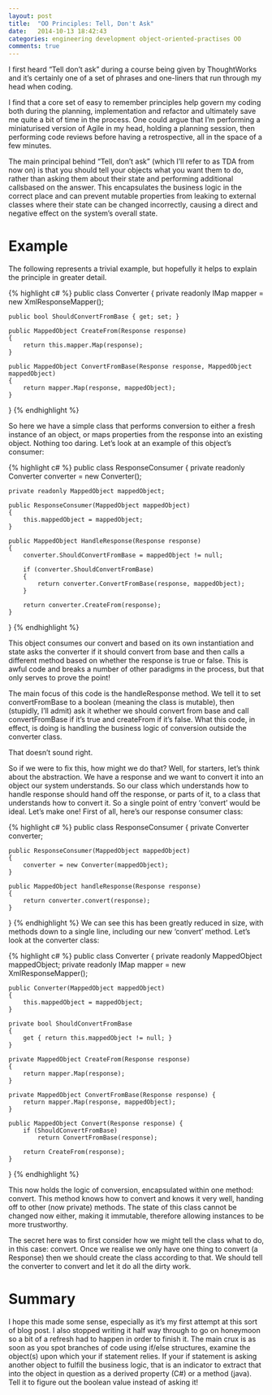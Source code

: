 ```yaml
---
layout: post
title:  "OO Principles: Tell, Don't Ask"
date:   2014-10-13 18:42:43
categories: engineering development object-oriented-practises OO
comments: true
---
```

I first heard “Tell don’t ask” during a course being given by ThoughtWorks and it’s certainly one of a set of phrases and one-liners that run through my head when coding.

I find that a core set of easy to remember principles help govern my coding both during the planning, implementation and refactor and ultimately save me quite a bit of time in the process. One could argue that I’m performing a miniaturised version of Agile in my head, holding a planning session, then performing code reviews before having a retrospective, all in the space of a few minutes.

The main principal behind “Tell, don’t ask” (which I’ll refer to as TDA from now on) is that you should tell your objects what you want them to do, rather than asking them about their state and performing additional callsbased on the answer. This encapsulates the business logic in the correct place and can prevent mutable properties from leaking to external classes where their state can be changed incorrectly, causing a direct and negative effect on the system’s overall state.

# Example

The following represents a trivial example, but hopefully it helps to explain the principle in greater detail.

{% highlight c# %}
public class Converter
{
    private readonly IMap mapper = new XmlResponseMapper();

    public bool ShouldConvertFromBase { get; set; }

    public MappedObject CreateFrom(Response response)
    {
        return this.mapper.Map(response);
    }

    public MappedObject ConvertFromBase(Response response, MappedObject mappedObject)
    {
        return mapper.Map(response, mappedObject);
    }
}
{% endhighlight %}

So here we have a simple class that performs conversion to either a fresh instance of an object, or maps properties from the response into an existing object. Nothing too daring. Let’s look at an example of this object’s consumer:

{% highlight c# %}
public class ResponseConsumer
{
    private readonly Converter converter = new Converter();

    private readonly MappedObject mappedObject;

    public ResponseConsumer(MappedObject mappedObject)
    {
        this.mappedObject = mappedObject;
    }

    public MappedObject HandleResponse(Response response)
    {
        converter.ShouldConvertFromBase = mappedObject != null;

        if (converter.ShouldConvertFromBase)
        {
            return converter.ConvertFromBase(response, mappedObject);
        }

        return converter.CreateFrom(response);
    }
}
{% endhighlight %}

This object consumes our convert and based on its own instantiation and state asks the converter if it should convert from base and then calls a different method based on whether the response is true or false. This is awful code and breaks a number of other paradigms in the process, but that only serves to prove the point!

The main focus of this code is the handleResponse method. We tell it to set convertFromBase to a boolean (meaning the class is mutable), then (stupidly, I’ll admit) ask it whether we should convert from base and call convertFromBase if it’s true and createFrom if it’s false. What this code, in effect, is doing is handling the business logic of conversion outside the converter class.

That doesn’t sound right.

So if we were to fix this, how might we do that? Well, for starters, let’s think about the abstraction. We have a response and we want to convert it into an object our system understands. So our class which understands how to handle response should hand off the response, or parts of it, to a class that understands how to convert it. So a single point of entry ‘convert’ would be ideal. Let’s make one! First of all, here’s our response consumer class:

{% highlight c# %}
public class ResponseConsumer 
{
    private Converter converter;
 
    public ResponseConsumer(MappedObject mappedObject) 
    {
        converter = new Converter(mappedObject);
    }
 
    public MappedObject handleResponse(Response response) 
    {
        return converter.convert(response);
    }
}
{% endhighlight %}
We can see this has been greatly reduced in size, with methods down to a single line, including our new ‘convert’ method. Let’s look at the converter class:

{% highlight c# %}
public class Converter 
{
    private readonly MappedObject mappedObject;
    private readonly IMap mapper = new XmlResponseMapper();

    public Converter(MappedObject mappedObject) 
    {
        this.mappedObject = mappedObject;
    }

    private bool ShouldConvertFromBase 
    {
        get { return this.mappedObject != null; }
    }

    private MappedObject CreateFrom(Response response) 
    {
        return mapper.Map(response);
    }

    private MappedObject ConvertFromBase(Response response) {
        return mapper.Map(response, mappedObject);
    }

    public MappedObject Convert(Response response) {
        if (ShouldConvertFromBase)
            return ConvertFromBase(response);

        return CreateFrom(response);
    }
}
{% endhighlight %}

This now holds the logic of conversion, encapsulated within one method: convert. This method knows how to convert and knows it very well, handing off to other (now private) methods. The state of this class cannot be changed now either, making it immutable, therefore allowing instances to be more trustworthy.

The secret here was to first consider how we might tell the class what to do, in this case: convert. Once we realise we only have one thing to convert (a Response) then we should create the class according to that. We should tell the converter to convert and let it do all the dirty work.

# Summary

I hope this made some sense, especially as it’s my first attempt at this sort of blog post. I also stopped writing it half way through to go on honeymoon so a bit of a refresh had to happen in order to finish it. The main crux is as soon as you spot branches of code using if/else structures, examine the object(s) upon which your if statement relies. If your if statement is asking another object to fulfill the business logic, that is an indicator to extract that into the object in question as a derived property (C#) or a method (java). Tell it to figure out the boolean value instead of asking it!